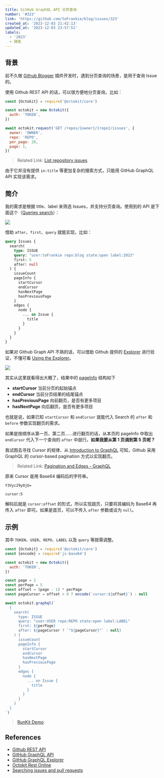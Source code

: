 ```yaml
---
title: GitHub GraphQL API 分页查询
number: '#323'
link: 'https://github.com/toFrankie/blog/issues/323'
created_at: '2023-12-03 21:42:13'
updated_at: '2023-12-03 23:57:51'
labels:
  - '2023'
  - 随笔
---
```

## 背景

前不久做 [Github Blogger](https://github.com/toFrankie/github-blogger) 插件开发时，遇到分页查询的场景，是用于查询 Issue 的。

使用 Github REST API 的话，可以很方便地分页查询，比如：

```js
const {Octokit} = require('@octokit/core')

const octokit = new Octokit({
  auth: 'TOKEN',
})

await octokit.request('GET /repos/{owner}/{repo}/issues', {
  owner: 'OWNER',
  repo: 'REPO',
  per_page: 20,
  page: 1,
})
```

> Related Link: [List repository issues](https://docs.github.com/en/rest/issues/issues?apiVersion=2022-11-28#list-repository-issues)

由于它并没有提供 `in:title` 等更加复杂的搜索方式，只能用 GitHub GraphQL API 实现该需求。

## 简介

我的需求是根据 title、label 来筛选 Issues，并支持分页查询。使用到的 API 是下面这个（[Queries search](https://docs.github.com/en/graphql/reference/queries#search)）：


![](https://cdn.jsdelivr.net/gh/toFrankie/blog@main/images/2023/12/1701612821593.png)


借助 `after`、`first`、`query` 就能实现，比如：

```graphql
query Issues {
  search(
    type: ISSUE
    query: "user:toFrankie repo:blog state:open label:2023"
    first: 5
    after: null
  ) {
    issueCount
    pageInfo {
      startCursor
      endCursor
      hasNextPage
      hasPreviousPage
    }
    edges {
      node {
        ... on Issue {
          title
        }
      }
    }
  }
}
```

如果对 Github Graph API 不熟的话，可以借助 Github 提供的 [Explorer](https://docs.github.com/en/graphql/overview/explorer) 进行验证，不懂可看 [Using the Explorer](https://docs.github.com/en/graphql/guides/using-the-explorer)。

![](https://cdn.jsdelivr.net/gh/toFrankie/blog@main/images/2023/12/1701614411624.png)

其实从这里就看得出大概了，结果中的 [pageInfo](https://docs.github.com/en/graphql/reference/objects#pageinfo) 结构如下

- **startCursor** 当前分页的起始锚点
- **endCursor** 当前分页结果的结尾锚点
- **hasPreviousPage** 向前翻页，是否有更多项目
- **hasNextPage** 向后翻页，是否有更多项目

也就是说，如果已知 `startCursor` 和 `endCursor` 就能代入 Search 的 `after` 和 `before` 参数实现翻页的需求。

如果是按顺序从第一页、第二页......进行翻页的话，从本页的 pageInfo 中取出 `endCursor` 代入下一个查询的 `after` 中就行。**如果我要从第 1 页调到第 5 页呢？**

我试图去寻找 Cursor 的规律，从 [Introduction to GraphQL](https://docs.github.com/en/graphql/guides/introduction-to-graphql#edge) 可知，Github 采用 GraphQL 的 cursor-based pagination 方式以实现翻页。

> Related Link: [Pagination and Edges - GraphQL](https://graphql.org/learn/pagination/#pagination-and-edges)

原来 Cursor 是用 Base64 编码后的字符串。

```text
Y3Vyc29yOjU=
```

```text
cursor:5
```

解码后就是 `cursor:offset` 的形式，所以实现跳页，只要将其编码为 Base64 再传入 `after` 即可。如果是首页，可以不传入 `after` 参数或设为 `null`。

## 示例

其中 `TOKEN`、`USER`、`REPO`、`LABEL` 以及 `query` 等按需调整。

```js
const {Octokit} = require('@octokit/core')
const {encode} = require('js-base64')

const octokit = new Octokit({
  auth: 'TOKEN',
})

const page = 2
const perPage = 5
const offset = (page - 1) * perPage
const pageCursor = offset > 0 ? encode(`cursor:${offset}`) : null

await octokit.graphql(`
  {
    search(
      type: ISSUE
      query: "user:USER repo:REPO state:open label:LABEL"
      first: ${perPage}
      after: ${pageCursor ? `"${pageCursor}"` : null}
    ) {
      issueCount
      pageInfo {
        startCursor
        endCursor
        hasNextPage
        hasPreviousPage
      }
      edges {
        node {
          ... on Issue {
            title
          }
        }
      }
    }
  }
`)
```

> [RunKit Demo](https://runkit.com/embed/x6xyzx9i858x)


## References

- [Github REST API](https://docs.github.com/en/rest?apiVersion=2022-11-28)
- [GitHub GraphQL API](https://docs.github.com/en/graphql)
- [GitHub GraphQL Explorer](https://docs.github.com/en/graphql/overview/explorer)
- [Octokit Rest Online](https://octokit.rest/GET/repos/%7Bowner%7D/%7Brepo%7D/issues)
- [Searching issues and pull requests](https://docs.github.com/en/search-github/searching-on-github/searching-issues-and-pull-requests)
